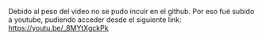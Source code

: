 Debido al peso del video no se pudo incuír en el github. Por eso fué subido a youtube, pudiendo acceder desde el siguiente link: https://youtu.be/_8MYtXgckPk